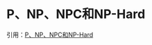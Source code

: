# P、NP、NPC和NP-Hard

引用：[P、NP、NPC和NP-Hard](https://blog.csdn.net/huang1024rui/article/details/49154507)